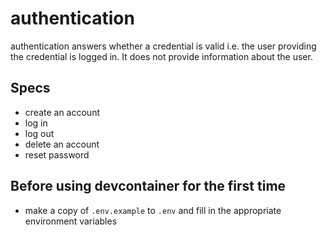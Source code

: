 # authentication

authentication answers whether a credential is valid i.e. the user providing the credential is logged in. It does not provide information about the user.

## Specs

- create an account
- log in
- log out
- delete an account
- reset password

## Before using devcontainer for the first time

- make a copy of `.env.example` to `.env` and fill in the appropriate environment variables
